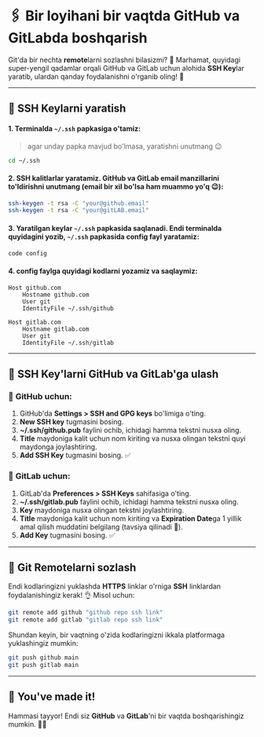 # 🖇️ Bir loyihani bir vaqtda **GitHub** va **GitLab**da boshqarish

Git'da bir nechta **remote**larni sozlashni bilasizmi? 🤔 Marhamat, quyidagi super-yengil qadamlar orqali GitHub va GitLab uchun alohida **SSH Key**lar yaratib, ulardan qanday foydalanishni o'rganib oling! 🎉

---

## 🔑 **SSH Key**larni yaratish

#### 1. Terminalda `~/.ssh` papkasiga o'tamiz:
> agar unday papka mavjud bo'lmasa, yaratishni unutmang 😉
```sh
cd ~/.ssh
```

#### 2. **SSH kalitlar**lar yaratamiz. GitHub va GitLab email manzillarini to'ldirishni unutmang (email bir xil bo'lsa ham muammo yo'q 😉):
   ```sh
   ssh-keygen -t rsa -C "your@github.email"
   ssh-keygen -t rsa -C "your@gitLAB.email"
   ```
#### 3. Yaratilgan keylar `~/.ssh` papkasida saqlanadi. Endi terminalda quyidagini yozib, `~/.ssh` papkasida **config** fayl yaratamiz:
   ```sh
   code config
   ```
#### 4. **config** faylga quyidagi kodlarni yozamiz va saqlaymiz:
```plaintext
Host github.com
    Hostname github.com
    User git
    IdentityFile ~/.ssh/github

Host gitlab.com
    Hostname gitlab.com
    User git
    IdentityFile ~/.ssh/gitlab
```

---

## 🔗 SSH Key'larni GitHub va GitLab'ga ulash

### 🐙 **GitHub** uchun:
1. GitHub'da **Settings > SSH and GPG keys** bo'limiga o'ting.
2. **New SSH key** tugmasini bosing. 
3. **~/.ssh/github.pub** faylini ochib, ichidagi hamma tekstni nusxa oling.
4. **Title** maydoniga kalit uchun nom kiriting va nusxa olingan tekstni quyi maydonga joylashtiring.
5. **Add SSH Key** tugmasini bosing. ✅

### 🦊 **GitLab** uchun:
1. GitLab'da **Preferences > SSH Keys** sahifasiga o'ting.
2. **~/.ssh/gitlab.pub** faylini ochib, ichidagi hamma tekstni nusxa oling.
3. **Key** maydoniga nusxa olingan tekstni joylashtiring.
4. **Title** maydoniga kalit uchun nom kiriting va **Expiration Date**ga 1 yillik amal qilish muddatini belgilang (tavsiya qilinadi 📅).
5. **Add Key** tugmasini bosing. ✅

---

## 🔄 **Git Remote**larni sozlash
Endi kodlaringizni yuklashda **HTTPS** linklar o'rniga **SSH** linklardan foydalanishingiz kerak! 👌 Misol uchun: 

```sh
git remote add github "github repo ssh link"
git remote add gitlab "gitlab repo ssh link"
```

Shundan keyin, bir vaqtning o'zida kodlaringizni ikkala platformaga yuklashingiz mumkin:
```sh
git push github main
git push gitlab main
```

---

## 🎉 You've made it!
Hammasi tayyor! Endi siz **GitHub** va **GitLab**'ni bir vaqtda boshqarishingiz mumkin. 👏🚀